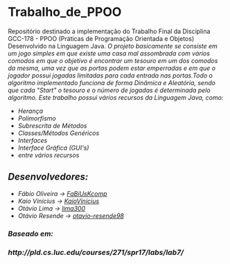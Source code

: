 # Trabalho_de_PPOO

Repositório destinado a implementação do Trabalho Final da Disciplina GCC-178 - PPOO (Práticas de Programação Orientada e Objetos)
Desenvolvido na Linguagem Java.
<i>O projeto basicamente se consiste em um jogo simples em que existe uma casa mal assombrada com vários comodos em que o objetivo é encontrar um tesouro em um dos comodos da mesma, uma vez que as portas podem estar emperradas e em que o jogador possui jogadas limitadas para cada entrada nas portas.Todo o algoritmo implementado funciona de forma Dinâmica e Aleatória, sendo que cada "Start" o tesouro e o número de jogadas é determinada pelo algoritmo.<i> 
Este trabalho possui vários recursos da Linguagem Java, como:

- Herança
- Polimorfismo
- Subrescrita de Métodos
- Classes/Métodos Genéricos
- Interfaces
- Interface Gráfica (GUI's)
- entre vários recursos

## Desenvolvedores:

- Fábio Oliveira -> [FaBiUsKcomp](https://github.com/FaBiUsKcomp)
- Kaio Vinícius -> [KaioVinicius](https://github.com/KaioVinicius54)
- Otávio Lima -> [lima300](https://github.com/lima300)
- Otávio Resende -> [otavio-resende98](https://github.com/otavio-resende98)

<h3>Baseado em:<h3> http://pld.cs.luc.edu/courses/271/spr17/labs/lab7/

